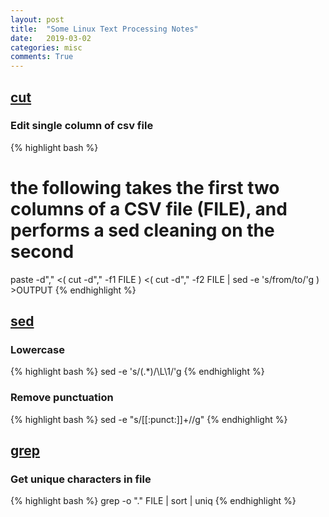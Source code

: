 ```yaml
---
layout: post
title:  "Some Linux Text Processing Notes"
date:   2019-03-02
categories: misc
comments: True
---
```


## [cut][cut]

### Edit single column of csv file

{% highlight bash %}
# the following takes the first two columns of a CSV file (FILE), and performs a sed cleaning on the second

paste -d"," <( cut -d"," -f1 FILE ) <( cut -d"," -f2 FILE | sed -e 's/from/to/'g ) >OUTPUT
{% endhighlight %}

## [sed][sed]

### Lowercase

{% highlight bash %}
sed -e 's/\(.*\)/\L\1/'g
{% endhighlight %}

### Remove punctuation

{% highlight bash %}
sed -e "s/[[:punct:]]\+//g"
{% endhighlight %}


## [grep][grep]

### Get unique characters in file

{% highlight bash %}
grep -o "." FILE | sort | uniq
{% endhighlight %}


[cut]: https://linux.die.net/man/1/cut
[sed]: https://linux.die.net/man/1/sed
[grep]: https://linux.die.net/man/1/grep